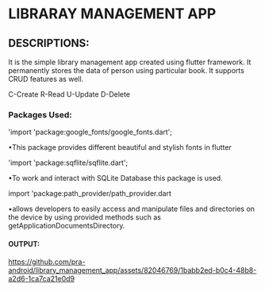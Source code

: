 # LIBRARAY MANAGEMENT APP

## DESCRIPTIONS:
It is the simple library management app created using flutter framework. It permanently stores the data of person using particular book. It supports CRUD features as well. 

C-Create
R-Read
U-Update
D-Delete

### Packages Used: 

'import 'package:google_fonts/google_fonts.dart';

 •This package provides different beautiful and stylish fonts in flutter

'import 'package:sqflite/sqflite.dart';

•To work and interact with SQLite Database this package is used.

import 'package:path_provider/path_provider.dart

•allows developers to easily access and manipulate files and directories on the device by using provided methods such as getApplicationDocumentsDirectory.


#### OUTPUT:


https://github.com/pra-android/library_management_app/assets/82046769/1babb2ed-b0c4-48b8-a2d6-1ca7ca21e0d9


 



